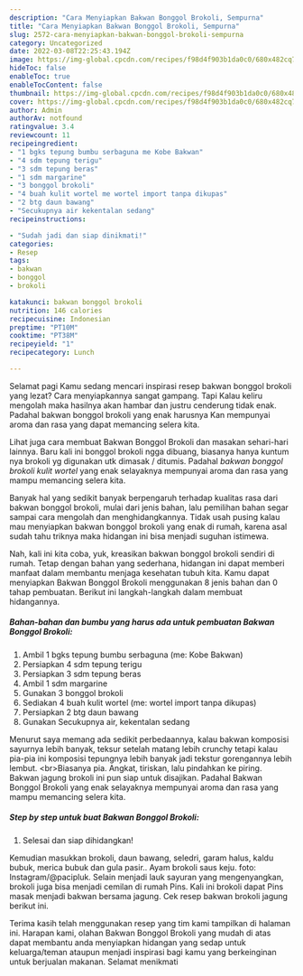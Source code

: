 ```yaml
---
description: "Cara Menyiapkan Bakwan Bonggol Brokoli, Sempurna"
title: "Cara Menyiapkan Bakwan Bonggol Brokoli, Sempurna"
slug: 2572-cara-menyiapkan-bakwan-bonggol-brokoli-sempurna
category: Uncategorized
date: 2022-03-08T22:25:43.194Z
image: https://img-global.cpcdn.com/recipes/f98d4f903b1da0c0/680x482cq70/bakwan-bonggol-brokoli-foto-resep-utama.jpg
hideToc: false
enableToc: true
enableTocContent: false
thumbnail: https://img-global.cpcdn.com/recipes/f98d4f903b1da0c0/680x482cq70/bakwan-bonggol-brokoli-foto-resep-utama.jpg
cover: https://img-global.cpcdn.com/recipes/f98d4f903b1da0c0/680x482cq70/bakwan-bonggol-brokoli-foto-resep-utama.jpg
author: Admin
authorAv: notfound
ratingvalue: 3.4
reviewcount: 11
recipeingredient:
- "1 bgks tepung bumbu serbaguna me Kobe Bakwan"
- "4 sdm tepung terigu"
- "3 sdm tepung beras"
- "1 sdm margarine"
- "3 bonggol brokoli"
- "4 buah kulit wortel me wortel import tanpa dikupas"
- "2 btg daun bawang"
- "Secukupnya air kekentalan sedang"
recipeinstructions:

- "Sudah jadi dan siap dinikmati!"
categories:
- Resep
tags:
- bakwan
- bonggol
- brokoli

katakunci: bakwan bonggol brokoli 
nutrition: 146 calories
recipecuisine: Indonesian
preptime: "PT10M"
cooktime: "PT38M"
recipeyield: "1"
recipecategory: Lunch

---
```



Selamat pagi Kamu sedang mencari inspirasi resep bakwan bonggol brokoli yang lezat? Cara menyiapkannya sangat gampang. Tapi Kalau keliru mengolah maka hasilnya akan hambar dan justru cenderung tidak enak. Padahal bakwan bonggol brokoli yang enak harusnya Kan mempunyai aroma dan rasa yang dapat memancing selera kita.


Lihat juga cara membuat Bakwan Bonggol Brokoli dan masakan sehari-hari lainnya. Baru kali ini bonggol brokoli ngga dibuang, biasanya hanya kuntum nya brokoli yg digunakan utk dimasak / ditumis. Padahal *bakwan bonggol brokoli kulit wortel* yang enak selayaknya mempunyai aroma dan rasa yang mampu memancing selera kita.

Banyak hal yang sedikit banyak berpengaruh terhadap kualitas rasa dari bakwan bonggol brokoli, mulai dari jenis bahan, lalu pemilihan bahan segar sampai cara mengolah dan menghidangkannya. Tidak usah pusing kalau mau menyiapkan bakwan bonggol brokoli yang enak di rumah, karena asal sudah tahu triknya maka hidangan ini bisa menjadi suguhan istimewa.


Nah, kali ini kita coba, yuk, kreasikan bakwan bonggol brokoli sendiri di rumah. Tetap dengan bahan yang sederhana, hidangan ini dapat memberi manfaat dalam membantu menjaga kesehatan tubuh kita. Kamu dapat menyiapkan Bakwan Bonggol Brokoli menggunakan 8 jenis bahan dan 0 tahap pembuatan. Berikut ini langkah-langkah dalam membuat hidangannya.

<!--inarticleads1-->

##### Bahan-bahan dan bumbu yang harus ada untuk pembuatan Bakwan Bonggol Brokoli:

1. Ambil 1 bgks tepung bumbu serbaguna (me: Kobe Bakwan)
1. Persiapkan 4 sdm tepung terigu
1. Persiapkan 3 sdm tepung beras
1. Ambil 1 sdm margarine
1. Gunakan 3 bonggol brokoli
1. Sediakan 4 buah kulit wortel (me: wortel import tanpa dikupas)
1. Persiapkan 2 btg daun bawang
1. Gunakan Secukupnya air, kekentalan sedang


Menurut saya memang ada sedikit perbedaannya, kalau bakwan komposisi sayurnya lebih banyak, teksur setelah matang lebih crunchy tetapi kalau pia-pia ini komposisi tepungnya lebih banyak jadi tekstur gorengannya lebih lembut. &lt;br&gt;Biasanya pia. Angkat, tiriskan, lalu pindahkan ke piring. Bakwan jagung brokoli ini pun siap untuk disajikan. Padahal Bakwan Bonggol Brokoli yang enak selayaknya mempunyai aroma dan rasa yang mampu memancing selera kita. 

<!--inarticleads2-->

##### Step by step untuk buat Bakwan Bonggol Brokoli:


1. Selesai dan siap dihidangkan!

Kemudian masukkan brokoli, daun bawang, seledri, garam halus, kaldu bubuk, merica bubuk dan gula pasir.. Ayam brokoli saus keju. foto: Instagram/@pacipluk. Selain menjadi lauk sayuran yang mengenyangkan, brokoli juga bisa menjadi cemilan di rumah Pins. Kali ini brokoli dapat Pins masak menjadi bakwan bersama jagung. Cek resep bakwan brokoli jagung berikut ini. 

Terima kasih telah menggunakan resep yang tim kami tampilkan di halaman ini. Harapan kami, olahan Bakwan Bonggol Brokoli yang mudah di atas dapat membantu anda menyiapkan hidangan yang sedap untuk keluarga/teman ataupun menjadi inspirasi bagi kamu yang berkeinginan untuk berjualan makanan. Selamat menikmati
